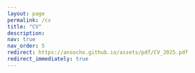 ```yaml
---
layout: page
permalink: /cv
title: "CV"
description:
nav: true
nav_order: 5
redirect: https://ansocho.github.io/assets/pdf/CV_2025.pdf
redirect_immediately: true
---
```

